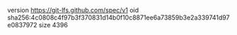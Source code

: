 version https://git-lfs.github.com/spec/v1
oid sha256:4c0808c4f97b3f370831d14b0f10c8871ee6a73859b3e2a339741d97e0837972
size 4396
